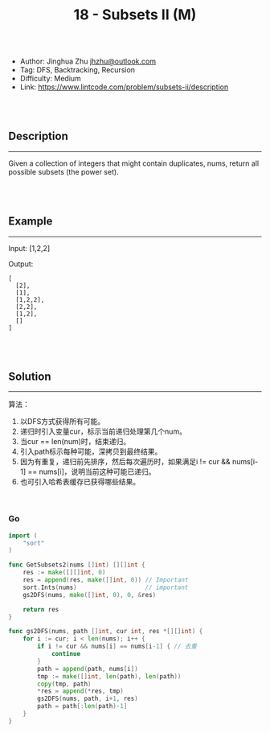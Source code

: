 # <center>18 - Subsets II (M)</center> 



<br></br>

* Author: Jinghua Zhu <jhzhu@outlook.com>
* Tag: DFS, Backtracking, Recursion
* Difficulty: Medium
* Link: https://www.lintcode.com/problem/subsets-ii/description

<br></br>



## Description
----
Given a collection of integers that might contain duplicates, nums, return all possible subsets (the power set).

<br></br>



## Example
----
Input: [1,2,2]

Output:

```
[
  [2],
  [1],
  [1,2,2],
  [2,2],
  [1,2],
  []
]
```

<br></br>



## Solution
----
算法：
1. 以DFS方式获得所有可能。
2. 递归时引入变量cur，标示当前递归处理第几个num。
3. 当cur == len(num)时，结束递归。
4. 引入path标示每种可能，深拷贝到最终结果。
5. 因为有重复，递归前先排序，然后每次遍历时，如果满足i != cur && nums[i-1] == nums[i]，说明当前这种可能已递归。
6. 也可引入哈希表缓存已获得哪些结果。

<br>


### Go
```go
import (
	"sort"
)

func GetSubsets2(nums []int) [][]int {
	res := make([][]int, 0)
	res = append(res, make([]int, 0)) // Important
	sort.Ints(nums)                   // important
	gs2DFS(nums, make([]int, 0), 0, &res)

	return res
}

func gs2DFS(nums, path []int, cur int, res *[][]int) {
	for i := cur; i < len(nums); i++ {
		if i != cur && nums[i] == nums[i-1] { // 去重
			continue
		}
		path = append(path, nums[i])
		tmp := make([]int, len(path), len(path))
		copy(tmp, path)
		*res = append(*res, tmp)
		gs2DFS(nums, path, i+1, res)
		path = path[:len(path)-1]
	}
}
```

<br>
